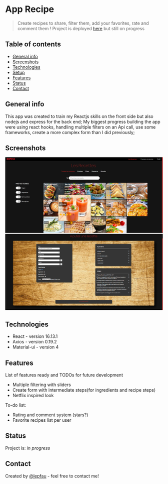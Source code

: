 # App Recipe

> Create recipes to share, filter them, add your favorites, rate and comment them !
> Project is deployed [here](https://recipe-flix.herokuapp.com) but still on progress

## Table of contents

- [General info](#general-info)
- [Screenshots](#screenshots)
- [Technologies](#technologies)
- [Setup](#setup)
- [Features](#features)
- [Status](#status)
- [Contact](#contact)

## General info

This app was created to train my Reactjs skills on the front side but also nodejs and express for the back end;
My biggest progress building the app were using react hooks, handling multiple filters on an Api call, use some frameworks, create a more complex form than I did previously;

## Screenshots

![App screenshot](./public/screenapp4.png)
![Create form screenshot](./public/screenapp3.png)

## Technologies

- React - version 16.13.1
- Axios - version 0.19.2
- Material-ui - version 4

## Features

List of features ready and TODOs for future development

- Multiple filtering with sliders
- Create form with intermediate steps(for ingredients and recipe steps)
- Netflix inspired look

To-do list:

- Rating and comment system (stars?)
- Favorite recipes list per user

## Status

Project is: _in progress_

## Contact

Created by [@lepfau](https://www.github.com/lepfau) - feel free to contact me!
